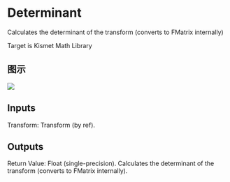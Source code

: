 # Determinant

Calculates the determinant of the transform (converts to FMatrix internally)

Target is Kismet Math Library

## 图示

![]($-20221218-19553362.png)

## Inputs

Transform: Transform (by ref).  

## Outputs

Return Value: Float (single-precision). Calculates the determinant of the transform (converts to FMatrix internally).


